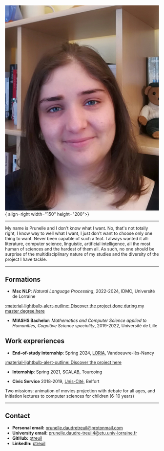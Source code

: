 ![Image title](assets/picme.jpg){ align=right width="150" height="200">}

----

My name is Prunelle and I don't know what I want. No, that's not totally right, I know way to well what I want, I just don't want to choose only one thing to want. Never been capable of such a feat. I always wanted it all: literature, computer science, linguistic, artificial intelligence, all the most human of sciences and the hardest of them all. As such, no one should be surprise of the multidisciplinary nature of my studies and the diversity of the project I have tackle.

----

## Formations

* **Msc NLP**: *Natural Language Processing*, 2022-2024, IDMC, Université de Lorraine

[:material-lightbulb-alert-outline: Discover the project done during my master degree here](projects/tal.md)

* **MIASHS Bachelor**: *Mathematics and Computer Science applied to Humanities, Cognitive Science speciality*, 2019-2022, Université de Lille

## Work expreriences

* **End-of-study internship**: Spring 2024, [LORIA](https://www.loria.fr/en/), Vandoeuvre-lès-Nancy 
  
[:material-lightbulb-alert-outline: Discover the project here](projects/internship.md)

* **Internship**: Spring 2021, SCALAB, Tourcoing

* **Civic Service** 2018-2019, [Unis-Cité](https://www.uniscite.fr/), Belfort

Two missions: animation of movies projection with debate for all ages, and initiation lectures to computer sciences for children (6-10 years)

----

## Contact

- **Personal email:** [prunelle.daudretreuil@protonmail.com](mailto:prunelle.daudretreuil@protonmail.com)
- **University email:** [prunelle.daudre-treuil4@etu.univ-lorraine.fr](mailto:prunelle.daudre-treuil4@etu.univ-lorraine.fr)
- **GitHub:** [ptreuil](https://github.com/ptreuil)
- **LinkedIn:** [ptreuil](https://www.linkedin.com/in/ptreuil/)

